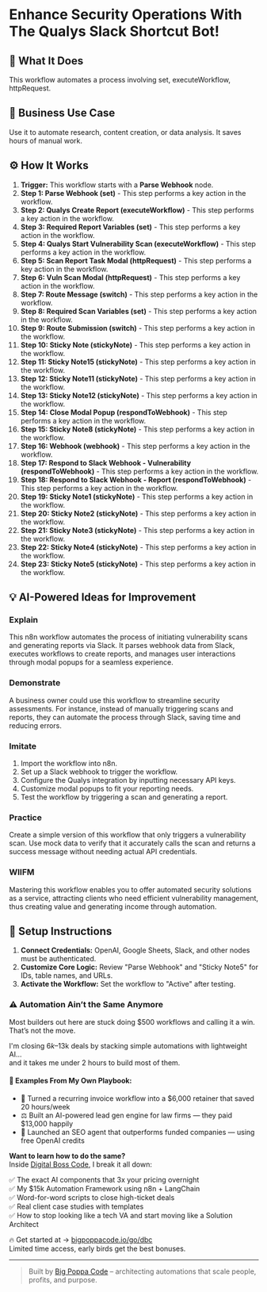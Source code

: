 # Enhance Security Operations With The Qualys Slack Shortcut Bot!

## 🚀 What It Does
This workflow automates a process involving set, executeWorkflow, httpRequest.

## 💼 Business Use Case
Use it to automate research, content creation, or data analysis. It saves hours of manual work.

## ⚙️ How It Works
1.  **Trigger:** This workflow starts with a **Parse Webhook** node.
2. **Step 1: Parse Webhook (set)** - This step performs a key action in the workflow.
3. **Step 2: Qualys Create Report (executeWorkflow)** - This step performs a key action in the workflow.
4. **Step 3: Required Report Variables (set)** - This step performs a key action in the workflow.
5. **Step 4: Qualys Start Vulnerability Scan (executeWorkflow)** - This step performs a key action in the workflow.
6. **Step 5: Scan Report Task Modal (httpRequest)** - This step performs a key action in the workflow.
7. **Step 6: Vuln Scan Modal (httpRequest)** - This step performs a key action in the workflow.
8. **Step 7: Route Message (switch)** - This step performs a key action in the workflow.
9. **Step 8: Required Scan Variables (set)** - This step performs a key action in the workflow.
10. **Step 9: Route Submission (switch)** - This step performs a key action in the workflow.
11. **Step 10: Sticky Note (stickyNote)** - This step performs a key action in the workflow.
12. **Step 11: Sticky Note15 (stickyNote)** - This step performs a key action in the workflow.
13. **Step 12: Sticky Note11 (stickyNote)** - This step performs a key action in the workflow.
14. **Step 13: Sticky Note12 (stickyNote)** - This step performs a key action in the workflow.
15. **Step 14: Close Modal Popup (respondToWebhook)** - This step performs a key action in the workflow.
16. **Step 15: Sticky Note8 (stickyNote)** - This step performs a key action in the workflow.
17. **Step 16: Webhook (webhook)** - This step performs a key action in the workflow.
18. **Step 17: Respond to Slack Webhook - Vulnerability (respondToWebhook)** - This step performs a key action in the workflow.
19. **Step 18: Respond to Slack Webhook - Report (respondToWebhook)** - This step performs a key action in the workflow.
20. **Step 19: Sticky Note1 (stickyNote)** - This step performs a key action in the workflow.
21. **Step 20: Sticky Note2 (stickyNote)** - This step performs a key action in the workflow.
22. **Step 21: Sticky Note3 (stickyNote)** - This step performs a key action in the workflow.
23. **Step 22: Sticky Note4 (stickyNote)** - This step performs a key action in the workflow.
24. **Step 23: Sticky Note5 (stickyNote)** - This step performs a key action in the workflow.

## 💡 AI-Powered Ideas for Improvement
### Explain
This n8n workflow automates the process of initiating vulnerability scans and generating reports via Slack. It parses webhook data from Slack, executes workflows to create reports, and manages user interactions through modal popups for a seamless experience.

### Demonstrate
A business owner could use this workflow to streamline security assessments. For instance, instead of manually triggering scans and reports, they can automate the process through Slack, saving time and reducing errors.

### Imitate
1. Import the workflow into n8n.
2. Set up a Slack webhook to trigger the workflow.
3. Configure the Qualys integration by inputting necessary API keys.
4. Customize modal popups to fit your reporting needs.
5. Test the workflow by triggering a scan and generating a report.

### Practice
Create a simple version of this workflow that only triggers a vulnerability scan. Use mock data to verify that it accurately calls the scan and returns a success message without needing actual API credentials.

### WIIFM
Mastering this workflow enables you to offer automated security solutions as a service, attracting clients who need efficient vulnerability management, thus creating value and generating income through automation.

## 🔧 Setup Instructions
1. **Connect Credentials:** OpenAI, Google Sheets, Slack, and other nodes must be authenticated.
2. **Customize Core Logic:** Review "Parse Webhook" and "Sticky Note5" for IDs, table names, and URLs.
3. **Activate the Workflow:** Set the workflow to "Active" after testing.

### ⚠️ Automation Ain’t the Same Anymore

Most builders out here are stuck doing $500 workflows and calling it a win.  
That’s not the move.  

I'm closing $6k–$13k deals by stacking simple automations with lightweight AI...  
and it takes me under 2 hours to build most of them.

#### 🧠 Examples From My Own Playbook:
- 🔁 Turned a recurring invoice workflow into a $6,000 retainer that saved 20 hours/week  
- ⚖️ Built an AI-powered lead gen engine for law firms — they paid $13,000 happily  
- 🚀 Launched an SEO agent that outperforms funded companies — using free OpenAI credits  

**Want to learn how to do the same?**  
Inside [Digital Boss Code](https://bigpoppacode.io/go/dbc), I break it all down:

✅ The exact AI components that 3x your pricing overnight  
✅ My $15k Automation Framework using n8n + LangChain  
✅ Word-for-word scripts to close high-ticket deals  
✅ Real client case studies with templates  
✅ How to stop looking like a tech VA and start moving like a Solution Architect  

🔥 Get started at → [bigpoppacode.io/go/dbc](https://bigpoppacode.io/go/dbc)  
Limited time access, early birds get the best bonuses.

---
> Built by [Big Poppa Code](https://bigpoppacode.io) – architecting automations that scale people, profits, and purpose.
